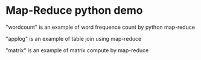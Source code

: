 Map-Reduce python demo
=
<p>"wordcount" is an example of word frequence count by python map-reduce</p>
<p>"applog" is an example of table join using map-reduce</p>
<p>"matrix" is an example of matrix compute by map-reduce</p>
